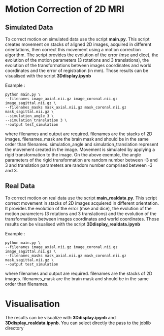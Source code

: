 # Motion Correction of 2D MRI
## Simulated Data

To correct motion on simulated data use the script **main.py**.  This script creates movement on stacks of aligned 2D images, acquired in different orientations, then correct this movement using a motion correction algorithm. The script provides the evolution of the error (mse and dice), the evolution of the motion parameters (3 rotations and 3 translations), the evolution of the transformations between images coordinates and world coordinates and the error of registration (in mm). Those results can be visualised with the script **3Ddisplay.ipynb**

Example : 
```
python main.py \
--filenames image_axial.nii.gz image_coronal.nii.gz image_sagittal.nii.gz \
--filenames_masks mask_axial.nii.gz mask_coronal.nii.gz mask_sagittal.nii.gz \
--simulation_angle 3 \
--simulation_translation 3 \
--output test_simulation
```

where filenames and output are required. filenames are the stacks of 2D images. filenames_mask are the brain mask and should be in the same order than filenames. simulation_angle  and simulation_translation represent the movement created in the image. Movement is simulated by applying a rigid transformation to the image. On the above exemple, the angle parameters of the rigid transformation are random number between -3 and 3 and translation parameters are random number comprised between -3 and 3.

## Real Data

To correct motion on real data use the script **main_realdata.py**. This script correct movement in stacks of 2D images acquiered in different orientation. It provides the evolution of the error (mse and dice), the evolution of the motion parameters (3 rotations and 3 translations) and the evolution of the transformations between images coordinates and world coordinates. Those results can be visualised with the script **3Ddisplay_realdata.ipynb**

Example : 
```
python main.py \
--filenames image_axial.nii.gz image_coronal.nii.gz image_sagittal.nii.gz \
--filenames_masks mask_axial.nii.gz mask_coronal.nii.gz mask_sagittal.nii.gz \
--output test_simulation
```

where filenames and output are required. filenames are the stacks of 2D images. filenames_mask are the brain mask and should be in the same order than filenames.

# Visualisation
The results can be visualize with **3Ddisplay.ipynb** and **3Ddisplay_realdata.ipynb**. You can select directly the pass to the joblib directory
